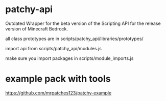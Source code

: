 # patchy-api
Outdated Wrapper for the beta version of the Scripting API for the release version of Minecraft Bedrock.


all class prototypes are in scripts/patchy_api/libraries/prototypes/

import api from scripts/patchy_api/modules.js

make sure you import packages in scripts/module_imports.js


# example pack with tools

https://github.com/mrpatches123/patchy-example
